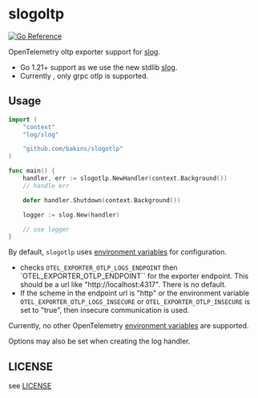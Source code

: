 # slogoltp

[![Go Reference](https://pkg.go.dev/badge/go.dev/github.com/bakins/slogotlp.svg)](https://pkg.go.dev/github.com/bakins/slogotlp)

OpenTelemetry oltp exporter support for [slog](https://pkg.go.dev/log/slog).

* Go 1.21+ support as we use the new stdlib [slog](https://pkg.go.dev/log/slog).
* Currently , only grpc otlp is supported.

## Usage

```go
import (
    "context"
    "log/slog"

    "github.com/bakins/slogotlp"
)

func main() {
    handler, err := slogotlp.NewHandler(context.Background())
    // handle err

    defer handler.Shutdown(context.Background())

    logger := slog.New(handler)

    // use logger
}
```
By default, `slogotlp` uses [environment variables](https://opentelemetry.io/docs/specs/otel/protocol/exporter/) for configuration.

* checks `OTEL_EXPORTER_OTLP_LOGS_ENDPOINT` then `OTEL_EXPORTER_OTLP_ENDPOINT`` for the exporter endpoint. This should be a url like "http://localhost:4317". There is no default.
* If the scheme in the endpoint url is "http" or the environment variable `OTEL_EXPORTER_OTLP_LOGS_INSECURE` or `OTEL_EXPORTER_OTLP_INSECURE` is set to "true", then insecure communication is used.

Currently, no other OpenTelemetry [environment variables](https://opentelemetry.io/docs/specs/otel/protocol/exporter/) are supported.

Options may also be set when creating the log handler.

## LICENSE

see [LICENSE](./LICENSE)
